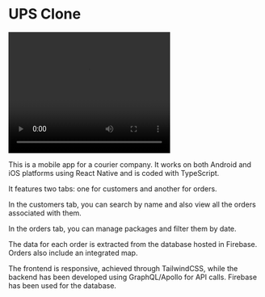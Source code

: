 # UPS Clone

<div>
<video style="margin-left: auto; margin-right: auto; text-align: center" width="320" height="240" controls>
  <source src="/ups/demoups.mp4" type="video/mp4">
</video>
</div>

This is a mobile app for a courier company. It works on both Android and iOS platforms using React Native and is coded with TypeScript.

It features two tabs: one for customers and another for orders.

In the customers tab, you can search by name and also view all the orders associated with them.

In the orders tab, you can manage packages and filter them by date.

The data for each order is extracted from the database hosted in Firebase. Orders also include an integrated map.

The frontend is responsive, achieved through TailwindCSS, while the backend has been developed using GraphQL/Apollo for API calls. Firebase has been used for the database.